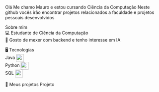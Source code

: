  Olá
Me chamo Mauro e estou cursando Ciência da Computação
Neste github vocês irão encontrar projetos relacionados a faculdade e projetos pessoais desenvolvidos

 Sobre mim
 <br>
💻 Estudante de Ciência da Computação
<br>
🤖 Gosto de mexer com backend e tenho interesse em IA

🖥️ Tecnologias
<br>
Java <img src="https://github.com/user-attachments/assets/ad7cdf35-40d5-49ff-86b9-a77002a484ba" style="vertical-align: middle; width: 25px;">
<br>
Python <img src="https://github.com/user-attachments/assets/98f59e15-6119-4b77-bf7c-fd6be0a8f10c" style="vertical-align: middle; width: 25px;">
<br>
SQL <img src="https://github.com/user-attachments/assets/5fd87bed-bebf-45a1-8d44-2148a535ed68" style="vertical-align: middle; width: 25px;">
<br>

💼 Meus projetos
Projeto 
